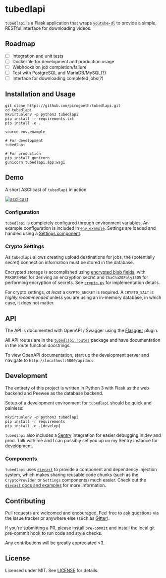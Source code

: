 # tubedlapi

`tubedlapi` is a Flask application that wraps [`youtube-dl`](https://github.com/rg3/youtube-dl) to provide a simple, RESTful interface for downloading videos.

## Roadmap

- [ ] Integration and unit tests
- [ ] Dockerfile for development and production usage
- [ ] Webhooks on job completion/failure
- [ ] Test with PostgreSQL and MariaDB/MySQL(?)
- [ ] Interface for downloading completed jobs(?)

## Installation and Usage

    git clone https://github.com/pirogoeth/tubedlapi.git
    cd tubedlapi
    mkvirtualenv -p python3 tubedlapi
    pip install -r requirements.txt
    pip install -e .

    source env.example

    # For development
    tubedlapi

    # For production
    pip install gunicorn
    gunicorn tubedlapi.app:wsgi

## Demo

A short ASCIIcast of `tubedlapi` in action:

[![asciicast](https://asciinema.org/a/168904.png)](https://asciinema.org/a/168904)

### Configuration

`tubedlapi` is completely configured through environment variables.  An example configuration is included in [`env.example`](/env.example).  Settings are loaded and handled using a [Settings component](/src/tubedlapi/components/settings.py).

### Crypto Settings

As `tubedlapi` allows creating upload destinations for jobs, the (potentially secret) connection information must be stored in the database.

Encrypted storage is accomplished using [encrypted blob fields](/src/tubedlapi/model/fields.py), with `PBKDF2HMAC` for deriving an encryption secret and `ChaCha20Poly1305` for performing encryption of secrets. See [`crypto.py`](/src/tubedlapi/util/crypto.py) for implementation details.

For crypto settings, *at least* a `CRYPTO_SECRET` is required.  A `CRYPTO_SALT` is *highly recommended* unless you are using an in-memory database, in which case, it does not matter.

## API

The API is documented with OpenAPI / Swagger using the [Flasgger](https://github.com/rochacbruno/flasgger) plugin.

All API routes are in the [`tubedlapi.routes`](/src/tubedlapi/routes) package and have documentation in the route function docstrings.

To view OpenAPI documentation, start up the development server and navigate to `http://localhost:5000/apidocs`.

## Development

The entirety of this project is written in Python 3 with Flask as the web backend and Peewee as the database backend.

Setup of a development environment for `tubedlapi` should be quick and painless:

    mkvirtualenv -p python3 tubedlapi
    pip install -r requirements
    pip install -e .[develop]

`tubedlapi` also includes a [Sentry](https://getsentry.io) integration for easier debugging in dev and prod.  Talk with me and I can possibly set you up on my Sentry instance for development.

### Components

`tubedlapi` uses [`diecast`](https://github.com/pirogoeth/diecast) to provide a component and dependency injection system, which makes sharing reusable code chunks (such as the `CryptoProvider` or `Settings` components) much easier.  Check out the [`diecast` docs and examples](https://github.com/pirogoeth/diecast/blob/master/README.md) for more information.

## Contributing

Pull requests are welcomed and encouraged.  Feel free to ask questions via the issue tracker or anywhere else (such as [Gitter](https://gitter.im/pirogoeth)).

If you're submitting a PR, please install [`pre-commit`](https://github.com/pre-commit/pre-commit) and install the local git pre-commit hook to run code and style checks.

Any contributions will be greatly appreciated <3.

## License

Licensed under MIT. See [LICENSE](/LICENSE) for details.
